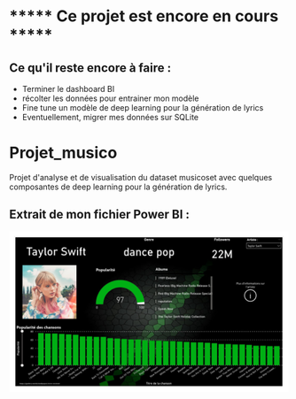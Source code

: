 # ***** Ce projet est encore en cours *****
## Ce qu'il reste encore à faire :   
- Terminer le dashboard BI   
- récolter les données pour entrainer mon modèle   
- Fine tune un modèle de deep learning pour la génération de lyrics   
- Eventuellement, migrer mes données sur SQLite   
# Projet_musico
Projet d'analyse et de visualisation du dataset musicoset avec quelques composantes de deep learning pour la génération de lyrics.   
## Extrait de mon fichier Power BI :   
![alt text](https://github.com/Cyril-Joubert/Projet_musico//blob/main/extrait_analyse_artistes.jpg?raw=true)
